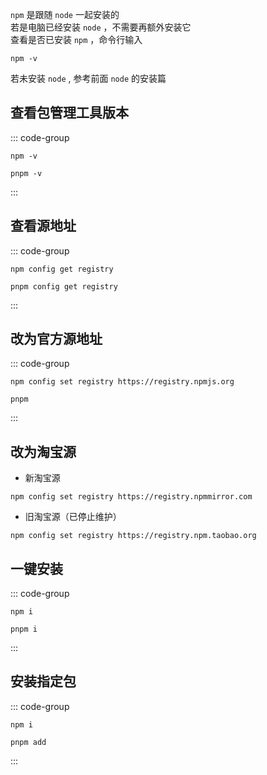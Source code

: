 

`npm` 是跟随 `node` 一起安装的  
若是电脑已经安装 `node` ，不需要再额外安装它  
查看是否已安装 `npm` ，命令行输入  
```shell
npm -v
```
若未安装 `node` , 参考前面 `node` 的安装篇


## 查看包管理工具版本
::: code-group


```shell [npm]
npm -v
```

```shell [pnpm]
pnpm -v
```

:::


## 查看源地址

::: code-group


```shell [npm]
npm config get registry
```

```shell [pnpm]
pnpm config get registry
```

:::


## 改为官方源地址



::: code-group


```shell
npm config set registry https://registry.npmjs.org
```

```shell [pnpm]
pnpm
```

:::


## 改为淘宝源

- 新淘宝源

```shell
npm config set registry https://registry.npmmirror.com
```

- 旧淘宝源（已停止维护）

```shell
npm config set registry https://registry.npm.taobao.org
```
## 一键安装


::: code-group


```shell [npm]
npm i 
```

```shell [pnpm]
pnpm i 
```

:::

## 安装指定包

::: code-group


```shell [npm]
npm i 
```

```shell [pnpm]
pnpm add  
```

:::


